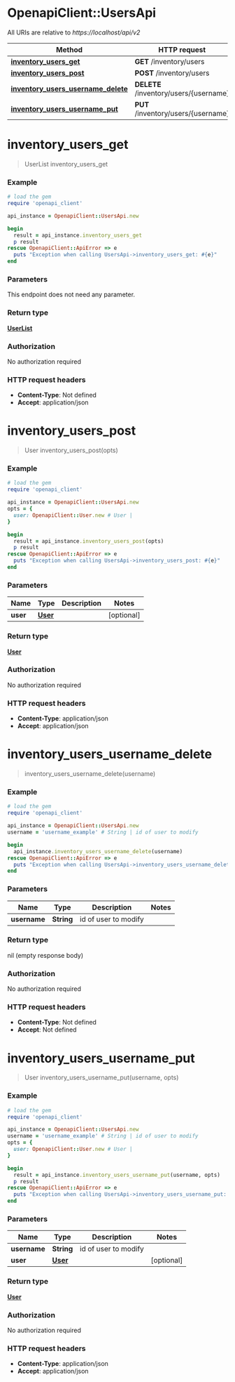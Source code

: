 # OpenapiClient::UsersApi

All URIs are relative to *https://localhost/api/v2*

Method | HTTP request | Description
------------- | ------------- | -------------
[**inventory_users_get**](UsersApi.md#inventory_users_get) | **GET** /inventory/users | 
[**inventory_users_post**](UsersApi.md#inventory_users_post) | **POST** /inventory/users | 
[**inventory_users_username_delete**](UsersApi.md#inventory_users_username_delete) | **DELETE** /inventory/users/{username} | 
[**inventory_users_username_put**](UsersApi.md#inventory_users_username_put) | **PUT** /inventory/users/{username} | 


# **inventory_users_get**
> UserList inventory_users_get



### Example
```ruby
# load the gem
require 'openapi_client'

api_instance = OpenapiClient::UsersApi.new

begin
  result = api_instance.inventory_users_get
  p result
rescue OpenapiClient::ApiError => e
  puts "Exception when calling UsersApi->inventory_users_get: #{e}"
end
```

### Parameters
This endpoint does not need any parameter.

### Return type

[**UserList**](UserList.md)

### Authorization

No authorization required

### HTTP request headers

 - **Content-Type**: Not defined
 - **Accept**: application/json



# **inventory_users_post**
> User inventory_users_post(opts)



### Example
```ruby
# load the gem
require 'openapi_client'

api_instance = OpenapiClient::UsersApi.new
opts = {
  user: OpenapiClient::User.new # User | 
}

begin
  result = api_instance.inventory_users_post(opts)
  p result
rescue OpenapiClient::ApiError => e
  puts "Exception when calling UsersApi->inventory_users_post: #{e}"
end
```

### Parameters

Name | Type | Description  | Notes
------------- | ------------- | ------------- | -------------
 **user** | [**User**](User.md)|  | [optional] 

### Return type

[**User**](User.md)

### Authorization

No authorization required

### HTTP request headers

 - **Content-Type**: application/json
 - **Accept**: application/json



# **inventory_users_username_delete**
> inventory_users_username_delete(username)



### Example
```ruby
# load the gem
require 'openapi_client'

api_instance = OpenapiClient::UsersApi.new
username = 'username_example' # String | id of user to modify

begin
  api_instance.inventory_users_username_delete(username)
rescue OpenapiClient::ApiError => e
  puts "Exception when calling UsersApi->inventory_users_username_delete: #{e}"
end
```

### Parameters

Name | Type | Description  | Notes
------------- | ------------- | ------------- | -------------
 **username** | **String**| id of user to modify | 

### Return type

nil (empty response body)

### Authorization

No authorization required

### HTTP request headers

 - **Content-Type**: Not defined
 - **Accept**: Not defined



# **inventory_users_username_put**
> User inventory_users_username_put(username, opts)



### Example
```ruby
# load the gem
require 'openapi_client'

api_instance = OpenapiClient::UsersApi.new
username = 'username_example' # String | id of user to modify
opts = {
  user: OpenapiClient::User.new # User | 
}

begin
  result = api_instance.inventory_users_username_put(username, opts)
  p result
rescue OpenapiClient::ApiError => e
  puts "Exception when calling UsersApi->inventory_users_username_put: #{e}"
end
```

### Parameters

Name | Type | Description  | Notes
------------- | ------------- | ------------- | -------------
 **username** | **String**| id of user to modify | 
 **user** | [**User**](User.md)|  | [optional] 

### Return type

[**User**](User.md)

### Authorization

No authorization required

### HTTP request headers

 - **Content-Type**: application/json
 - **Accept**: application/json



